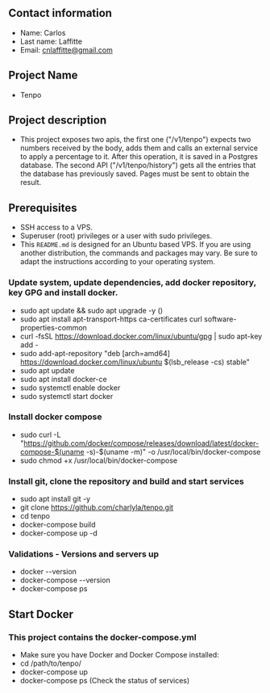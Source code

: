 ## Contact information
- Name: Carlos
- Last name: Laffitte
- Email: cnlaffitte@gmail.com

## Project Name
- Tenpo

## Project description
- This project exposes two apis, the first one ("/v1/tenpo") expects two numbers received by the body, adds them and calls an external service to apply a percentage to it. After this operation, it is saved in a Postgres database.
  The second API ("/v1/tenpo/history") gets all the entries that the database has previously saved. Pages must be sent to obtain the result.

## Prerequisites
- SSH access to a VPS.
- Superuser (root) privileges or a user with sudo privileges.
- This `README.md` is designed for an Ubuntu based VPS. If you are using another distribution, the commands and packages may vary. Be sure to adapt the instructions according to your operating system.

### Update system, update dependencies, add docker repository, key GPG and install docker.
- sudo apt update && sudo apt upgrade -y ()
- sudo apt install apt-transport-https ca-certificates curl software-properties-common
- curl -fsSL https://download.docker.com/linux/ubuntu/gpg | sudo apt-key add -
- sudo add-apt-repository "deb [arch=amd64] https://download.docker.com/linux/ubuntu $(lsb_release -cs) stable"
- sudo apt update
- sudo apt install docker-ce
- sudo systemctl enable docker
- sudo systemctl start docker

### Install docker compose
- sudo curl -L "https://github.com/docker/compose/releases/download/latest/docker-compose-$(uname -s)-$(uname -m)" -o /usr/local/bin/docker-compose
- sudo chmod +x /usr/local/bin/docker-compose

### Install git, clone the repository and build and start services
- sudo apt install git -y
- git clone https://github.com/charlyla/tenpo.git
- cd tenpo
- docker-compose build
- docker-compose up -d

### Validations - Versions and servers up
- docker --version
- docker-compose --version
- docker-compose ps

## Start Docker
### This project contains the docker-compose.yml
- Make sure you have Docker and Docker Compose installed:
- cd /path/to/tenpo/
- docker-compose up
- docker-compose ps (Check the status of services)

